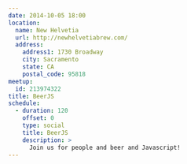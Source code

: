 ```yaml
---
date: 2014-10-05 18:00
location:
  name: New Helvetia
  url: http://newhelvetiabrew.com/
  address:
    address1: 1730 Broadway
    city: Sacramento
    state: CA
    postal_code: 95818
meetup:
  id: 213974322
title: BeerJS
schedule:
  - duration: 120
    offset: 0
    type: social
    title: BeerJS
    description: >
      Join us for people and beer and Javascript!
---
```

